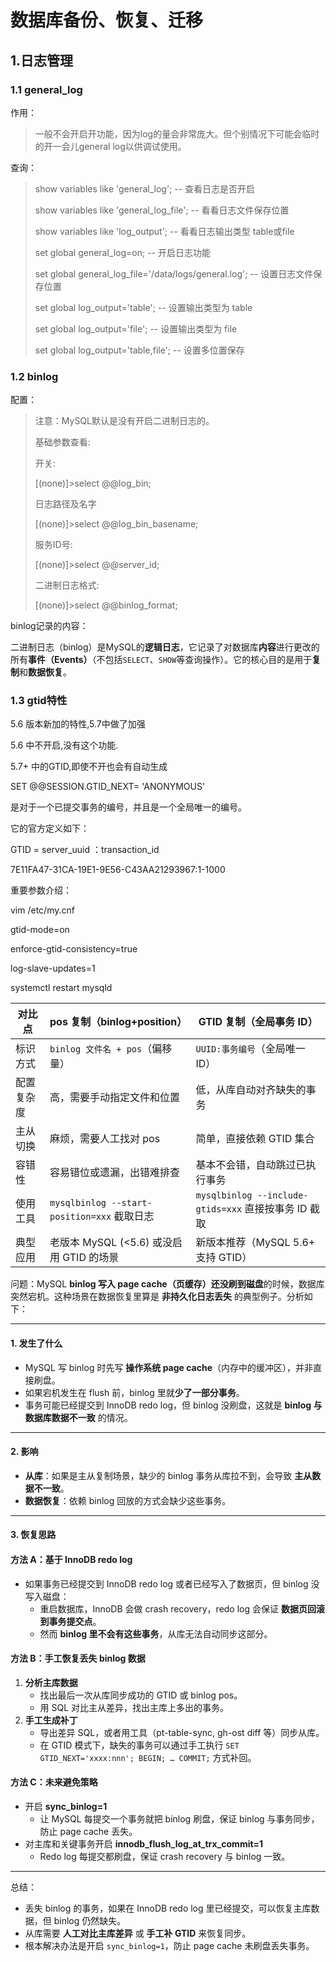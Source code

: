 # 数据库备份、恢复、迁移

## 1.日志管理

### 1.1  general_log

作用：

> 一般不会开启开功能，因为log的量会非常庞大。但个别情况下可能会临时的开一会儿general log以供调试使用。

查询：

> show variables like 'general_log'; -- 查看日志是否开启
>
> show variables like 'general_log_file'; -- 看看日志文件保存位置
>
> show variables like 'log_output'; -- 看看日志输出类型 table或file
>
> set global general_log=on; -- 开启日志功能
>
> set global general_log_file='/data/logs/general.log'; -- 设置日志文件保存位置
>
> set global log_output='table'; -- 设置输出类型为 table
>
> set global log_output='file'; -- 设置输出类型为 file
>
> set global log_output='table,file'; -- 设置多位置保存

### 1.2 binlog

配置：

> 注意：MySQL默认是没有开启二进制日志的。
>
> 基础参数查看:
>
> 开关:
>
> [(none)]>select @@log_bin;
>
> 日志路径及名字
>
> [(none)]>select @@log_bin_basename;
>
> 服务ID号:
>
> [(none)]>select @@server_id;
>
> 二进制日志格式:
>
> [(none)]>select @@binlog_format;

binlog记录的内容：

二进制日志（binlog）是MySQL的**逻辑日志**，它记录了对数据库**内容**进行更改的所有**事件（Events）**（不包括`SELECT`、`SHOW`等查询操作）。它的核心目的是用于**复制**和**数据恢复**。

### 1.3 gtid特性

5.6 版本新加的特性,5.7中做了加强

5.6 中不开启,没有这个功能.

5.7+ 中的GTID,即使不开也会有自动生成

SET @@SESSION.GTID_NEXT= 'ANONYMOUS'

是对于一个已提交事务的编号，并且是一个全局唯一的编号。

它的官方定义如下：

GTID = server_uuid ：transaction_id

7E11FA47-31CA-19E1-9E56-C43AA21293967:1-1000

重要参数介绍：

vim /etc/my.cnf

gtid-mode=on

enforce-gtid-consistency=true

log-slave-updates=1

systemctl restart mysqld

| 对比点     | pos 复制（binlog+position）                 | GTID 复制（全局事务 ID）                             |
| ---------- | ------------------------------------------- | ---------------------------------------------------- |
| 标识方式   | `binlog 文件名 + pos`（偏移量）             | `UUID:事务编号`（全局唯一 ID）                       |
| 配置复杂度 | 高，需要手动指定文件和位置                  | 低，从库自动对齐缺失的事务                           |
| 主从切换   | 麻烦，需要人工找对 pos                      | 简单，直接依赖 GTID 集合                             |
| 容错性     | 容易错位或遗漏，出错难排查                  | 基本不会错，自动跳过已执行事务                       |
| 使用工具   | `mysqlbinlog --start-position=xxx` 截取日志 | `mysqlbinlog --include-gtids=xxx` 直接按事务 ID 截取 |
| 典型应用   | 老版本 MySQL (<5.6) 或没启用 GTID 的场景    | 新版本推荐（MySQL 5.6+ 支持 GTID）                   |

问题：MySQL **binlog 写入 page cache（页缓存）还没刷到磁盘**的时候，数据库突然宕机。这种场景在数据恢复里算是 **非持久化日志丢失** 的典型例子。分析如下：

------

#### 1. 发生了什么

- MySQL 写 binlog 时先写 **操作系统 page cache**（内存中的缓冲区），并非直接刷盘。
- 如果宕机发生在 flush 前，binlog 里就**少了一部分事务**。
- 事务可能已经提交到 InnoDB redo log，但 binlog 没刷盘，这就是 **binlog 与数据库数据不一致** 的情况。

------

#### 2. 影响

- **从库**：如果是主从复制场景，缺少的 binlog 事务从库拉不到，会导致 **主从数据不一致**。
- **数据恢复**：依赖 binlog 回放的方式会缺少这些事务。

------

#### 3. 恢复思路

#### 方法 A：基于 InnoDB redo log

- 如果事务已经提交到 InnoDB redo log 或者已经写入了数据页，但 binlog 没写入磁盘：
  - 重启数据库，InnoDB 会做 crash recovery，redo log 会保证 **数据页回滚到事务提交点**。
  - 然而 **binlog 里不会有这些事务**，从库无法自动同步这部分。

#### 方法 B：手工恢复丢失 binlog 数据

1. **分析主库数据**
   - 找出最后一次从库同步成功的 GTID 或 binlog pos。
   - 用 SQL 对比主从差异，找出主库上多出的事务。
2. **手工生成补丁**
   - 导出差异 SQL，或者用工具（pt-table-sync, gh-ost diff 等）同步从库。
   - 在 GTID 模式下，缺失的事务可以通过手工执行 `SET GTID_NEXT='xxxx:nnn'; BEGIN; … COMMIT;` 方式补回。

#### 方法 C：未来避免策略

- 开启 **sync_binlog=1**
  - 让 MySQL 每提交一个事务就把 binlog 刷盘，保证 binlog 与事务同步，防止 page cache 丢失。
- 对主库和关键事务开启 **innodb_flush_log_at_trx_commit=1**
  - Redo log 每提交都刷盘，保证 crash recovery 与 binlog 一致。

------

总结：

- 丢失 binlog 的事务，如果在 InnoDB redo log 里已经提交，可以恢复主库数据，但 binlog 仍然缺失。
- 从库需要 **人工对比主库差异** 或 **手工补 GTID** 来恢复同步。
- 根本解决办法是开启 `sync_binlog=1`，防止 page cache 未刷盘丢失事务。